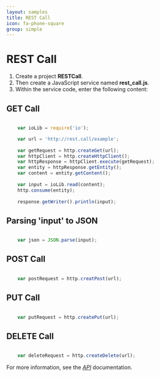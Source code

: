 ```yaml
---
layout: samples
title: REST Call
icon: fa-phone-square
group: simple
---
```


REST Call
===

1. Create a project **RESTCall**.
2. Then create a JavaScript service named **rest_call.js**.
3. Within the service code, enter the following content:

GET Call
---

```javascript

	var ioLib = require('io');

	var url = 'http://rest.call/example';
	
	var getRequest = http.createGet(url);
	var httpClient = http.createHttpClient();
	var httpResponse = httpClient.execute(getRequest);
	var entity = httpResponse.getEntity();
	var content = entity.getContent();
	
	var input = ioLib.read(content);
	http.consume(entity);
	
	response.getWriter().println(input);

```

Parsing 'input' to JSON
----

```javascript

	var json = JSON.parse(input);

```

POST Call
----

```javascript

	var postRequest = http.creatPost(url);

```

PUT Call
----

```javascript

	var putRequest = http.createPut(url);

```

DELETE Call
----

```javascript

	var deleteRequest = http.createDelete(url);

```

For more information, see the *[API](../help/api.html)* documentation.
